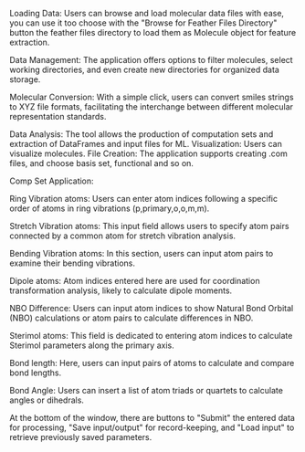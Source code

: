 
Loading Data: Users can browse and load molecular data files with ease, you can use it too choose with the "Browse for Feather Files Directory" button the feather files directory to load them as Molecule object for feature extraction.

Data Management: The application offers options to filter molecules, select working directories, and even create new directories for organized data storage.

Molecular Conversion: With a simple click, users can convert smiles strings to XYZ file formats, facilitating the interchange between different molecular representation standards.

Data Analysis: The tool allows the production of computation sets and extraction of DataFrames and input files for ML.
Visualization: Users can visualize molecules.
File Creation: The application supports creating .com files, and choose basis set, functional and so on.

Comp Set Application:

Ring Vibration atoms: Users can enter atom indices following a specific order of atoms in ring vibrations (p,primary,o,o,m,m).

Stretch Vibration atoms: This input field allows users to specify atom pairs connected by a common atom for stretch vibration analysis.

Bending Vibration atoms: In this section, users can input atom pairs to examine their bending vibrations.

Dipole atoms: Atom indices entered here are used for coordination transformation analysis, likely to calculate dipole moments.

NBO Difference: Users can input atom indices to show Natural Bond Orbital (NBO) calculations or atom pairs to calculate differences in NBO.

Sterimol atoms: This field is dedicated to entering atom indices to calculate Sterimol parameters along the primary axis.

Bond length: Here, users can input pairs of atoms to calculate and compare bond lengths.

Bond Angle: Users can insert a list of atom triads or quartets to calculate angles or dihedrals.

At the bottom of the window, there are buttons to "Submit" the entered data for processing, "Save input/output" for record-keeping, and "Load input" to retrieve previously saved parameters.

